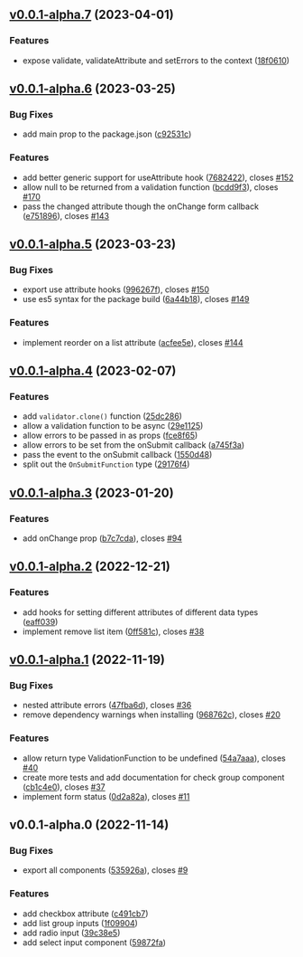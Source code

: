 ## [v0.0.1-alpha.7](https://github.com/AdeAttwood/ReactForm/compare/v0.0.1-alpha.6...v0.0.1-alpha.7) (2023-04-01)

### Features

* expose validate, validateAttribute and setErrors to the context ([18f0610](https://github.com/AdeAttwood/ReactForm/commit/18f061001fe961ec846596490f1f0cfdbfcbfb71))

## [v0.0.1-alpha.6](https://github.com/AdeAttwood/ReactForm/compare/v0.0.1-alpha.5...v0.0.1-alpha.6) (2023-03-25)

### Bug Fixes

* add main prop to the package.json ([c92531c](https://github.com/AdeAttwood/ReactForm/commit/c92531ce1094299bcbbcec5c7bbf5ea04cc49f6d))


### Features

* add better generic support for useAttribute hook ([7682422](https://github.com/AdeAttwood/ReactForm/commit/7682422d2a64dcc7a965d9c36ffc73df0a46e937)), closes [#152](https://github.com/AdeAttwood/ReactForm/issues/152)
* allow null to be returned from a validation function ([bcdd9f3](https://github.com/AdeAttwood/ReactForm/commit/bcdd9f3ec112837dfbc35b918bed8bcd3bfba64c)), closes [#170](https://github.com/AdeAttwood/ReactForm/issues/170)
* pass the changed attribute though the onChange form callback ([e751896](https://github.com/AdeAttwood/ReactForm/commit/e751896e6d97c33c12ad87ec5c7fb052b051730e)), closes [#143](https://github.com/AdeAttwood/ReactForm/issues/143)

## [v0.0.1-alpha.5](https://github.com/AdeAttwood/ReactForm/compare/v0.0.1-alpha.4...v0.0.1-alpha.5) (2023-03-23)

### Bug Fixes

* export use attribute hooks ([996267f](https://github.com/AdeAttwood/ReactForm/commit/996267f1f73e9c36488c7d7bf1965b0f9fb3c742)), closes [#150](https://github.com/AdeAttwood/ReactForm/issues/150)
* use es5 syntax for the package build ([6a44b18](https://github.com/AdeAttwood/ReactForm/commit/6a44b18ea56afc6061e6a90d488f01a994c0a4c5)), closes [#149](https://github.com/AdeAttwood/ReactForm/issues/149)


### Features

* implement reorder on a list attribute ([acfee5e](https://github.com/AdeAttwood/ReactForm/commit/acfee5e48ff67e95dcc20bf07594b5ad3a31ed8b)), closes [#144](https://github.com/AdeAttwood/ReactForm/issues/144)

## [v0.0.1-alpha.4](https://github.com/AdeAttwood/ReactForm/compare/v0.0.1-alpha.3...v0.0.1-alpha.4) (2023-02-07)

### Features

* add `validator.clone()` function ([25dc286](https://github.com/AdeAttwood/ReactForm/commit/25dc28670eb4d0e206e1856db3495cebd4b4a6c9))
* allow a validation function to be async ([29e1125](https://github.com/AdeAttwood/ReactForm/commit/29e11257ca2309af757e52ea2dad3ef0a61e08de))
* allow errors to be passed in as props ([fce8f65](https://github.com/AdeAttwood/ReactForm/commit/fce8f65cafa2cf51934b1ef04b6b82c270af6c94))
* allow errors to be set from the onSubmit callback ([a745f3a](https://github.com/AdeAttwood/ReactForm/commit/a745f3a931fc313fa781ab61c98fd902cce4fc3b))
* pass the event to the onSubmit callback ([1550d48](https://github.com/AdeAttwood/ReactForm/commit/1550d4837bff74cfc1dd8f5f5a1817a584f69ace))
* split out the `OnSubmitFunction` type ([29176f4](https://github.com/AdeAttwood/ReactForm/commit/29176f4d3c62c08d493c50508b272d907d155d25))

## [v0.0.1-alpha.3](https://github.com/AdeAttwood/ReactForm/compare/v0.0.1-alpha.2...v0.0.1-alpha.3) (2023-01-20)

### Features

* add onChange prop ([b7c7cda](https://github.com/AdeAttwood/ReactForm/commit/b7c7cda8199311f648e985066347173286939c41)), closes [#94](https://github.com/AdeAttwood/ReactForm/issues/94)

## [v0.0.1-alpha.2](https://github.com/AdeAttwood/ReactForm/compare/v0.0.1-alpha.1...v0.0.1-alpha.2) (2022-12-21)

### Features

* add hooks for setting different attributes of different data types ([eaff039](https://github.com/AdeAttwood/ReactForm/commit/eaff0399e982fda174efb159bb73c6b44a67dd6a))
* implement remove list item ([0ff581c](https://github.com/AdeAttwood/ReactForm/commit/0ff581c9356a8b5eba98cba9dad9eaa9a9f9f07d)), closes [#38](https://github.com/AdeAttwood/ReactForm/issues/38)

## [v0.0.1-alpha.1](https://github.com/AdeAttwood/ReactForm/compare/v0.0.1-alpha.0...v0.0.1-alpha.1) (2022-11-19)

### Bug Fixes

* nested attribute errors ([47fba6d](https://github.com/AdeAttwood/ReactForm/commit/47fba6db0ca43729fcd200b90655fff50a5e87c1)), closes [#36](https://github.com/AdeAttwood/ReactForm/issues/36)
* remove dependency warnings when installing ([968762c](https://github.com/AdeAttwood/ReactForm/commit/968762c99a5af7a9c4febf60a76c91a39566a5ce)), closes [#20](https://github.com/AdeAttwood/ReactForm/issues/20)


### Features

* allow return type ValidationFunction to be undefined ([54a7aaa](https://github.com/AdeAttwood/ReactForm/commit/54a7aaaac0b579adbde2934e5530fc1bf80ebdc4)), closes [#40](https://github.com/AdeAttwood/ReactForm/issues/40)
* create more tests and add documentation for check group component ([cb1c4e0](https://github.com/AdeAttwood/ReactForm/commit/cb1c4e00b280a67dfda140d4f2bc5b064eb3b8f5)), closes [#37](https://github.com/AdeAttwood/ReactForm/issues/37)
* implement form status ([0d2a82a](https://github.com/AdeAttwood/ReactForm/commit/0d2a82ae812718c702ea05eedd1bb57f35b40ce2)), closes [#11](https://github.com/AdeAttwood/ReactForm/issues/11)

## v0.0.1-alpha.0 (2022-11-14)

### Bug Fixes

* export all components ([535926a](https://github.com/AdeAttwood/ReactForm/commit/535926abdd6d66fe8dd1fb5f9158e481d66d7576)), closes [#9](https://github.com/AdeAttwood/ReactForm/issues/9)


### Features

* add checkbox attribute ([c491cb7](https://github.com/AdeAttwood/ReactForm/commit/c491cb77941e5c38dab2a611b247b263a576c621))
* add list group inputs ([1f09904](https://github.com/AdeAttwood/ReactForm/commit/1f09904941b47bbd8f5d224ec70f5036c8d03bb2))
* add radio input ([39c38e5](https://github.com/AdeAttwood/ReactForm/commit/39c38e528f29cea2056d19defb107de41a76aa08))
* add select input component ([59872fa](https://github.com/AdeAttwood/ReactForm/commit/59872fa956c5c22965fb44eaf1bc9888dfc2f1d9))

